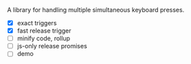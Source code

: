 A library for handling multiple simultaneous keyboard presses.

- [x] exact triggers
- [x] fast release trigger
- [ ] minify code, rollup
- [ ] js-only release promises
- [ ] demo